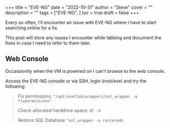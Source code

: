 +++
title = "EVE-NG"
date = "2022-10-31"
author = "Steve"
cover = ""
description = ""
tags = ["EVE-NG", ]
toc = true
draft = false
+++

Every so often, I'll encounter an issue with EVE-NG where I have to start searching online for a fix. 

This post will store any issues I encounter while labbing and document the fixes in case I need to refer to them later. 

## Web Console

Occassionlly when the VM is powered on I can't browse to the web console.

Access the EVE-NG console or via SSH, login (root/eve) and try the following:

> Fix permissions:
> ```"/opt/unetlab/wrappers/unl_wrapper -a fixpermissions"```
>
> Check allocated harddrive space:
> ```df -h```
>
> Restore SQL Database
> ```"unl_wrapper -a restoredb```

&nbsp;